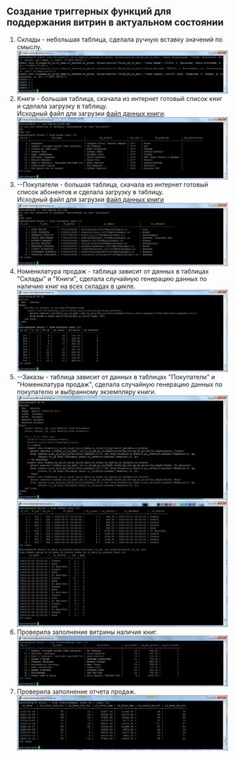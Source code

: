 ## Создание триггерных функций для поддержания витрин в актуальном состоянии ##   
1. Склады - небольшая таблица, сделала ручную вставку значений по смыслу.   
![Скрин](/Screens/insert_storages.jpg)   
1. Книги  -  большая таблица, скачала из интернет готовый список книг и сделала загрузку в таблицу.   
Исходный файл для загрузки [файл данных книги](https://github.com/mkalinichenko2023/otus_project/tree/main/Scripts/my_books.txt).   
![Скрин](/Screens/insert_books.jpg)
1. --Покупатели  -  большая таблица, скачала из интернет готовый список абонентов и сделала загрузку в таблицу.   
Исходный файл для загрузки [файл данных книги](https://github.com/mkalinichenko2023/otus_project/tree/main/Scripts/my_fio.txt)    
![Скрин](/Screens/insert_customers.jpg)   
1. Номенклатура продаж - таблица зависит от данных в таблицах "Склады" и "Книги", сделала случайную генерацию данных по наличию книг на всех складах в цикле.   
![Скрин](/Screens/insert_products.jpg)   
1. --Заказы - таблица зависит от данных в таблицах "Покупатели" и "Номенклатура продаж", сделала случайную генерацию данных по покупателю и выбранному экземпляру книги.     
![Скрин](/Screens/insert_orders.jpg)   
![Скрин](/Screens/insert_orders2.jpg)   
1. Проверила заполнение витрины наличия книг.   
![Скрин](/Screens/insert_products_range.jpg)   
1. Проверила заполнение отчета продаж.   
![Скрин](/Screens/insert_OrdersSummary.jpg)   
